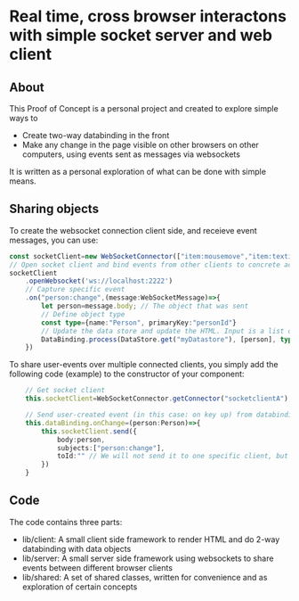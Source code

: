 # Real time, cross browser interactons with simple socket server and web client

## About
This Proof of Concept is a personal project and created to explore simple ways to
* Create two-way databinding in the front
* Make any change in the page visible on other browsers on other computers, using events sent as messages via websockets

It is written as a personal exploration of what can be done with simple means. 

## Sharing objects
To create the websocket connection client side, and receieve event messages, you can use:
```typescript
const socketClient=new WebSocketConnector(["item:mousemove","item:textinput","person:change"],"socketclientA");
// Open socket client and bind events from other clients to concrete actions
socketClient
    .openWebsocket('ws://localhost:2222')
    // Capture specific event
    .on("person:change",(message:WebSocketMessage)=>{
        let person=message.body; // The object that was sent
        // Define object type
        const type={name:"Person", primaryKey:"personId"}
        // Update the data store and update the HTML. Input is a list of objects
        DataBinding.process(DataStore.get("myDatastore"), [person], type);
    })
```

To share user-events over multiple connected clients, you simply add the following code (example) to the constructor of your component:

```typescript
    // Get socket client
    this.socketClient=WebSocketConnector.getConnector("socketclientA");

    // Send user-created event (in this case: on key up) from databinding-object that is part of component
    this.dataBinding.onChange=(person:Person)=>{
        this.socketClient.send({
            body:person,
            subjects:["person:change"],
            toId:"" // We will not send it to one specific client, but to all
        })
    }
```


## Code
The code contains three parts:
* lib/client: A small client side framework to render HTML and do 2-way databinding with data objects
* lib/server: A small server side framework using websockets to share events between different browser clients
* lib/shared: A set of shared classes, written for convenience and as exploration of certain concepts 

